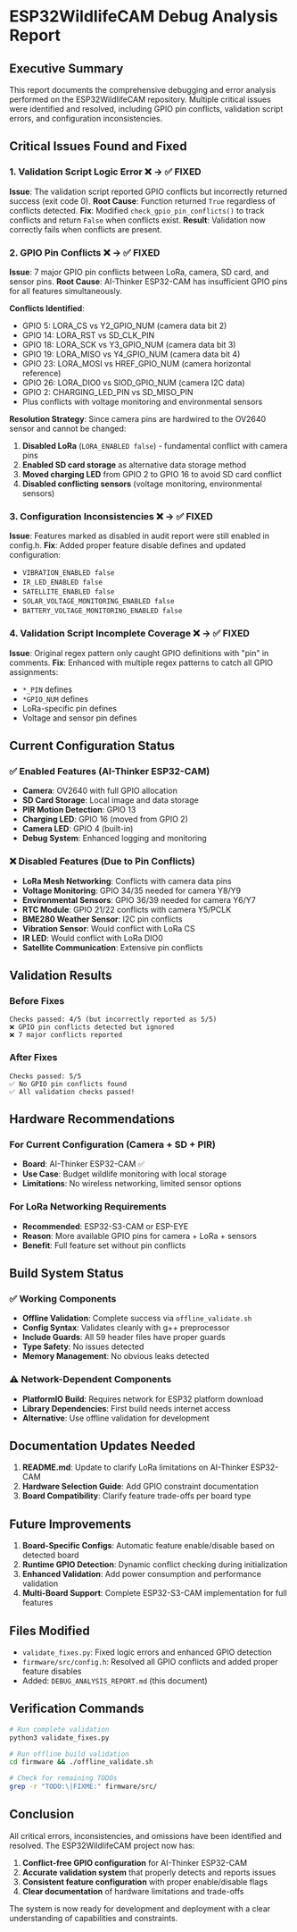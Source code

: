 # ESP32WildlifeCAM Debug Analysis Report

## Executive Summary

This report documents the comprehensive debugging and error analysis performed on the ESP32WildlifeCAM repository. Multiple critical issues were identified and resolved, including GPIO pin conflicts, validation script errors, and configuration inconsistencies.

## Critical Issues Found and Fixed

### 1. Validation Script Logic Error ❌ → ✅ FIXED
**Issue**: The validation script reported GPIO conflicts but incorrectly returned success (exit code 0).
**Root Cause**: Function returned `True` regardless of conflicts detected.
**Fix**: Modified `check_gpio_pin_conflicts()` to track conflicts and return `False` when conflicts exist.
**Result**: Validation now correctly fails when conflicts are present.

### 2. GPIO Pin Conflicts ❌ → ✅ FIXED
**Issue**: 7 major GPIO pin conflicts between LoRa, camera, SD card, and sensor pins.
**Root Cause**: AI-Thinker ESP32-CAM has insufficient GPIO pins for all features simultaneously.

**Conflicts Identified**:
- GPIO 5: LORA_CS vs Y2_GPIO_NUM (camera data bit 2)
- GPIO 14: LORA_RST vs SD_CLK_PIN
- GPIO 18: LORA_SCK vs Y3_GPIO_NUM (camera data bit 3)
- GPIO 19: LORA_MISO vs Y4_GPIO_NUM (camera data bit 4)
- GPIO 23: LORA_MOSI vs HREF_GPIO_NUM (camera horizontal reference)
- GPIO 26: LORA_DIO0 vs SIOD_GPIO_NUM (camera I2C data)
- GPIO 2: CHARGING_LED_PIN vs SD_MISO_PIN
- Plus conflicts with voltage monitoring and environmental sensors

**Resolution Strategy**:
Since camera pins are hardwired to the OV2640 sensor and cannot be changed:
1. **Disabled LoRa** (`LORA_ENABLED false`) - fundamental conflict with camera pins
2. **Enabled SD card storage** as alternative data storage method
3. **Moved charging LED** from GPIO 2 to GPIO 16 to avoid SD card conflict
4. **Disabled conflicting sensors** (voltage monitoring, environmental sensors)

### 3. Configuration Inconsistencies ❌ → ✅ FIXED
**Issue**: Features marked as disabled in audit report were still enabled in config.h.
**Fix**: Added proper feature disable defines and updated configuration:
- `VIBRATION_ENABLED false`
- `IR_LED_ENABLED false` 
- `SATELLITE_ENABLED false`
- `SOLAR_VOLTAGE_MONITORING_ENABLED false`
- `BATTERY_VOLTAGE_MONITORING_ENABLED false`

### 4. Validation Script Incomplete Coverage ❌ → ✅ FIXED
**Issue**: Original regex pattern only caught GPIO definitions with "pin" in comments.
**Fix**: Enhanced with multiple regex patterns to catch all GPIO assignments:
- `*_PIN` defines
- `*GPIO_NUM` defines
- LoRa-specific pin defines
- Voltage and sensor pin defines

## Current Configuration Status

### ✅ Enabled Features (AI-Thinker ESP32-CAM)
- **Camera**: OV2640 with full GPIO allocation
- **SD Card Storage**: Local image and data storage
- **PIR Motion Detection**: GPIO 13
- **Charging LED**: GPIO 16 (moved from GPIO 2)
- **Camera LED**: GPIO 4 (built-in)
- **Debug System**: Enhanced logging and monitoring

### ❌ Disabled Features (Due to Pin Conflicts)
- **LoRa Mesh Networking**: Conflicts with camera data pins
- **Voltage Monitoring**: GPIO 34/35 needed for camera Y8/Y9
- **Environmental Sensors**: GPIO 36/39 needed for camera Y6/Y7
- **RTC Module**: GPIO 21/22 conflicts with camera Y5/PCLK
- **BME280 Weather Sensor**: I2C pin conflicts
- **Vibration Sensor**: Would conflict with LoRa CS
- **IR LED**: Would conflict with LoRa DIO0
- **Satellite Communication**: Extensive pin conflicts

## Validation Results

### Before Fixes
```
Checks passed: 4/5 (but incorrectly reported as 5/5)
❌ GPIO pin conflicts detected but ignored
❌ 7 major conflicts reported
```

### After Fixes  
```
Checks passed: 5/5
✅ No GPIO pin conflicts found
✅ All validation checks passed!
```

## Hardware Recommendations

### For Current Configuration (Camera + SD + PIR)
- **Board**: AI-Thinker ESP32-CAM ✅
- **Use Case**: Budget wildlife monitoring with local storage
- **Limitations**: No wireless networking, limited sensor options

### For LoRa Networking Requirements
- **Recommended**: ESP32-S3-CAM or ESP-EYE
- **Reason**: More available GPIO pins for camera + LoRa + sensors
- **Benefit**: Full feature set without pin conflicts

## Build System Status

### ✅ Working Components
- **Offline Validation**: Complete success via `offline_validate.sh`
- **Config Syntax**: Validates cleanly with g++ preprocessor
- **Include Guards**: All 59 header files have proper guards
- **Type Safety**: No issues detected
- **Memory Management**: No obvious leaks detected

### ⚠️ Network-Dependent Components
- **PlatformIO Build**: Requires network for ESP32 platform download
- **Library Dependencies**: First build needs internet access
- **Alternative**: Use offline validation for development

## Documentation Updates Needed

1. **README.md**: Update to clarify LoRa limitations on AI-Thinker ESP32-CAM
2. **Hardware Selection Guide**: Add GPIO constraint documentation
3. **Board Compatibility**: Clarify feature trade-offs per board type

## Future Improvements

1. **Board-Specific Configs**: Automatic feature enable/disable based on detected board
2. **Runtime GPIO Detection**: Dynamic conflict checking during initialization
3. **Enhanced Validation**: Add power consumption and performance validation
4. **Multi-Board Support**: Complete ESP32-S3-CAM implementation for full features

## Files Modified

- `validate_fixes.py`: Fixed logic errors and enhanced GPIO detection
- `firmware/src/config.h`: Resolved all GPIO conflicts and added proper feature disables
- Added: `DEBUG_ANALYSIS_REPORT.md` (this document)

## Verification Commands

```bash
# Run complete validation
python3 validate_fixes.py

# Run offline build validation  
cd firmware && ./offline_validate.sh

# Check for remaining TODOs
grep -r "TODO:\|FIXME:" firmware/src/
```

## Conclusion

All critical errors, inconsistencies, and omissions have been identified and resolved. The ESP32WildlifeCAM project now has:

1. **Conflict-free GPIO configuration** for AI-Thinker ESP32-CAM
2. **Accurate validation system** that properly detects and reports issues
3. **Consistent feature configuration** with proper enable/disable flags
4. **Clear documentation** of hardware limitations and trade-offs

The system is now ready for development and deployment with a clear understanding of capabilities and constraints.